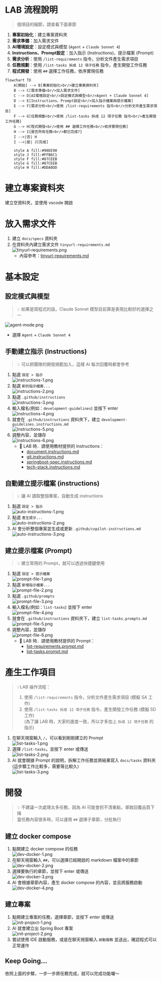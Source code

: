 # LAB 流程說明
> 個項目的細節，請查看下面章節
1. **專案初始化**：建立專案資料夾
2. **需求準備**：加入需求文件
3. **AI環境設定**：設定模式與模型 (`Agent` + `Claude Sonnet 4`)
4. **Instructions、Prompt設定**：加入指示 (Instructions)、提示檔案 (Prompt)
5. **需求分析**：使用 `/list-requirements` 指令，分析文件產生需求項目
6. **任務規劃**：使用 `/list-tasks 拆成 12 項子任務` 指令，產生開發工作任務
7. **程式開發**：使用 `##` 選擇工作任務，依序實現任務

```mermaid
flowchart TD
    A[開始] --> B[專案初始化<br/>建立專案資料夾]
    B --> C[需求準備<br/>加入需求文件]
    C --> D[AI環境設定<br/>設定模式與模型<br/>Agent + Claude Sonnet 4]
    D --> E[Instructions、Prompt設定<br/>加入指示檔案與提示檔案]
    E --> F[需求分析<br/>使用 /list-requirements 指令<br/>分析文件產生需求項目]
    F --> G[任務規劃<br/>使用 /list-tasks 拆成 12 項子任務 指令<br/>產生開發工作任務]
    G --> H[程式開發<br/>使用 ## 選擇工作任務<br/>依序實現任務]
    H --> I{是否所有任務<br/>都已完成?}
    I -->|否| H
    I -->|是| J[完成]

    style A fill:#90EE90
    style J fill:#FFB6C1
    style F fill:#87CEEB
    style G fill:#87CEEB
    style H fill:#DDA0DD
```

# 建立專案資料夾
建立空資料夾，並使用 vscode 開啟

# 放入需求文件
1. 建立 `docs/specs` 資料夾
2. 在資料夾內建立需求文件 `tinyurl-requirements.md` <br/>
    ![tinyurl-requirements.png](imgs/tinyurl-requirements.png)
    - 內容參考：[tinyurl-requirements.md](templates/docs/specs/tinyurl-requirements.md)

# 基本設定
## 設定模式與模型
> 💡 如果是寫程式的話，Claude Sonnet 模型目前算是表現比較好的選擇之一

![agent-mode.png](imgs/agent-mode.png)
- 選擇 `Agent` + `Claude Sonnet 4`

## 手動建立指示 (Instructions)
> 💡 可以把團隊的開發規範加入，這樣 AI 每次回覆時都會參考

1. 點選 `設定 > 指示` <br/>
  ![instructions-1.png](imgs/instructions-1.png)  
2. 點選 `新的指示檔案...` <br/>
  ![instructions-2.png](imgs/instructions-2.png)
3. 點選 `.github/instructions` <br/>
  ![instructions-3.png](imgs/instructions-3.png)
4. 輸入檔名(例如：`development-guidelines`) 並按下 enter <br/>
  ![instructions-4.png](imgs/instructions-4.png)
5. 就會在 `.github/instructions` 資料夾下，建立 `development-guidelines.instructions.md` <br/>
  ![instructions-5.png](imgs/instructions-5.png)
6. 調整內容，並儲存 <br/>
   ![instructions-6.png](imgs/instructions-6.png) <br/>
    - 📝 LAB 時．請使用教材提供的 Instructions：
      - [document.instructions.md](.github/instructions/document.instructions.md)
      - [git.instructions.md](.github/instructions/git.instructions.md)
      - [springboot-spec.instructions.md](.github/instructions/springboot-spec.instructions.md)
      - [tech-stack.instructions.md](.github/instructions/tech-stack.instructions.md)

## 自動建立提示檔案 (instructions)
> 💡 讓 AI 讀取整個專案，自動生成 instructions
1. 點選 `設定 > 指示` <br/>
  ![auto-instructions-1.png](imgs/auto-instructions-1.png)
2. 點選 `產生提示...` <br/>
  ![auto-instructions-2.png](imgs/auto-instructions-2.png)
3. AI 會分析整個專案並生成或更新 `.github/copilot-instructions.md` <br/>
  ![auto-instructions-3.png](imgs/auto-instructions-3.png)

## 建立提示檔案 (Prompt)
> 💡 建立常用的 Prompt，就可以透過快捷鍵使用

1. 點選 `設定 > 提示檔案` <br/>
  ![prompt-file-1.png](imgs/prompt-file-1.png)
2. 點選 `新增指示檔案...` <br/>
  ![prompt-file-2.png](imgs/prompt-file-2.png)
3. 點選 `.github/prompts` <br/>
  ![prompt-file-3.png](imgs/prompt-file-3.png)
4. 輸入檔名(例如：`list-tasks`) 並按下 enter <br/>
  ![prompt-file-4.png](imgs/prompt-file-4.png)
5. 就會在 `.github/instructions` 資料夾下，建立 `list-tasks.prompts.md` <br/>
  ![prompt-file-5.png](imgs/prompt-file-5.png)
6. 調整內容，並儲存 <br/>
  ![prompt-file-6.png](imgs/prompt-file-6.png)
    - 📝 LAB 時．請使用教材提供的 Prompt：
      - [list-requirements.prompt.md](.github/prompts/list-requirements.prompt.md)
      - [list-tasks.prompt.md](.github/prompts/list-tasks.prompt.md)

# 產生工作項目
> 💡LAB 操作流程：
> 1. 使用 `/list-requirements` 指令，分析文件產生需求項目 (模擬 SA 工作) <br/>
> 2. 使用 `/list-tasks 拆成 12 項子任務` 指令，產生開發工作任務 (模擬 SD 工作) <br/>
>   (為了讓 LAB 時，大家的進度一致，所以才多加上 `拆成 12 項子任務` 的指示)

1. 在聊天視窗輸入 `/`，可以看到剛剛建立的 Prompt <br/>
  ![list-tasks-1.png](imgs/list-tasks-1.png)
2. 選擇 `/list-tasks`，並按下 enter 或傳送 <br/>
  ![list-tasks-2.png](imgs/list-tasks-2.png)
3. AI 就會跟據 Prompt 的說明，拆解工作任務並將結果寫入 `docs/tasks` 資料夾 (這步驟工作比較多，需要等比較久) <br/>
  ![list-tasks-3.png](imgs/list-tasks-3.png)


# 開發
> 💡 不建議一次處理太多任務，因為 AI 可能會抓不清重點，導致回覆品質下降 <br/>
>    當任務內容很多時，可以運用 `##` 選擇子章節，分批執行

## 建立 docker compose
1. 點開建立 docker compose 的任務 <br/>
  ![dev-docker-1.png](imgs/dev-docker-1.png)
2. 在聊天視窗輸入 `##`，可以選擇已經開啟的 markdown 檔案中的章節 <br/>
  ![dev-docker-2.png](imgs/dev-docker-2.png)
3. 選擇要執行的章節，並按下 enter 或傳送 <br/>
  ![dev-docker-3.png](imgs/dev-docker-3.png)
4. AI 會根據章節內容，產生 docker compose 的內容，並且將服務啟動 <br/>
  ![dev-docker-4.png](imgs/dev-docker-4.png)

## 建立專案
1. 點開建立專案的任務，選擇章節，並按下 enter 或傳送 <br/>
  ![init-project-1.png](imgs/init-project-1.png)
2. AI 就會建立出 Spring Boot 專案 <br/>
  ![init-project-2.png](imgs/init-project-2.png)
3. 嘗試使用 IDE 啟動服務，或是在聊天視窗輸入 `啟動服務` 並送出，確認程式可以正常運作

## Keep Going...
依照上面的步驟，一步一步將任務完成，就可以完成功能囉～
